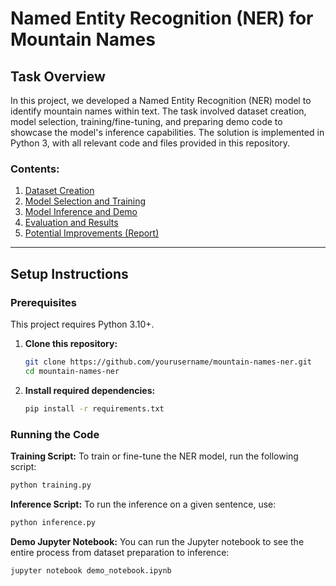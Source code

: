# Named Entity Recognition (NER) for Mountain Names

## Task Overview
In this project, we developed a Named Entity Recognition (NER) model to identify mountain names within text. The task involved dataset creation, model selection, training/fine-tuning, and preparing demo code to showcase the model's inference capabilities. The solution is implemented in Python 3, with all relevant code and files provided in this repository.

### Contents:
1. [Dataset Creation](#dataset-creation)
2. [Model Selection and Training](#model-selection-and-training)
3. [Model Inference and Demo](#model-inference-and-demo)
4. [Evaluation and Results](#evaluation-and-results)
5. [Potential Improvements (Report)](#potential-improvements-report)

---

## Setup Instructions

### Prerequisites

This project requires Python 3.10+.

1. **Clone this repository:**
   ```bash
   git clone https://github.com/yourusername/mountain-names-ner.git
   cd mountain-names-ner
   
   
2. **Install required dependencies:**
   ```bash
   pip install -r requirements.txt

### Running the Code
**Training Script:**
To train or fine-tune the NER model, run the following script:
```bash
python training.py
```

**Inference Script:**
To run the inference on a given sentence, use:
```bash
python inference.py
```

**Demo Jupyter Notebook:**
You can run the Jupyter notebook to see the entire process from dataset preparation to inference:
```bash
jupyter notebook demo_notebook.ipynb
```

